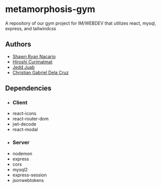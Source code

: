 
# metamorphosis-gym
A repository of our gym project for IM/WEBDEV that utilizes react, mysql, express, and tailwindcss


## Authors

- [Shawn Ryan Nacario](https://github.com/AquaDarknessMegumin)
- [Hiroshi Curimatmat](https://github.com/Ishiii17)
- [Jedd Juab](https://github.com/Losn1ght)
- [Christian Gabriel Dela Cruz](https://github.com/Gabbidc)

## Dependencies
- ### Client
- react-icons
- react-router-dom
- jwt-decode
- react-modal
- ### Server
- nodemon
- express
- cors
- mysql2
- express-session
- jsonwebtokens
